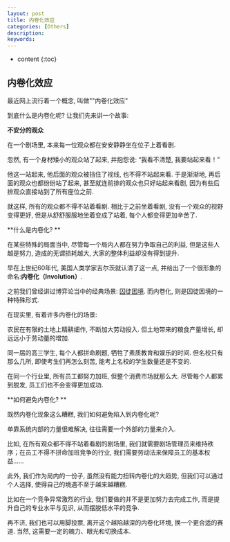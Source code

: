 ```yaml
---
layout: post
title: 内卷化效应
categories: [Others]
description: 
keywords: 
---
```



* content
{:toc}


## 内卷化效应

最近网上流行着一个概念, 叫做""内卷化效应"

到底什么是内卷化呢? 让我们先来讲一个故事: 

**不安分的观众**

在一个剧场里, 本来每一位观众都在安安静静坐在位子上着看剧. 

忽然, 有一个身材矮小的观众站了起来, 并抱怨说: “我看不清楚, 我要站起来看！”

他这一站起来, 他后面的观众被挡住了视线, 也不得不站起来看. 于是渐渐地, 再后面的观众也都纷纷站了起来, 甚至就连前排的观众也只好站起来看剧, 因为有些后排观众直接站到了所有座位之前. 

就这样, 所有的观众都不得不站着看剧. 相比于之前坐着看剧, 没有一个观众的视野变得更好, 但是从舒舒服服地坐着变成了站着, 每个人都变得更加辛苦了. 

**什么是内卷化? **

在某些特殊的局面当中, 尽管每一个局内人都在努力争取自己的利益, 但是这些人越是努力, 造成的无谓损耗越大, 大家的整体利益却没有得到提升. 

早在上世纪60年代, 美国人类学家吉尔茨就认清了这一点, 并给出了一个很形象的命名:**内卷化（Involution）**. 

之前我们曾经讲过博弈论当中的经典场景: [囚徒困境](http://mp.weixin.qq.com/s?__biz=MzIxMjE5MTE1Nw==&mid=2653199445&idx=1&sn=e97d1d4b81a1729c07c3c6a0d4dc04d5&chksm=8c99ee8fbbee6799d77c37dc659e52c7d09e5f6395714cc32e11744259526102567d8049146e&scene=21#wechat_redirect). 而内卷化, 则是囚徒困境的一种特殊形式. 

在现实里, 有着许多内卷化的场景: 

农民在有限的土地上精耕细作, 不断加大劳动投入. 但土地带来的粮食产量增长, 却远远小于劳动量的增加. 

同一届的高三学生, 每个人都拼命刷题, 牺牲了素质教育和娱乐的时间. 但名校只有那么几所, 即使考生们再怎么刻苦, 能考上名校的学生数量还是不变的. 

在同一个行业里, 所有员工都努力加班, 但整个消费市场就那么大. 尽管每个人都累到脱发, 员工们也不会变得更加成功. 

**如何避免内卷化? **

既然内卷化现象这么糟糕, 我们如何避免陷入到内卷化呢? 

单靠系统内部的力量很难解决, 往往需要一个外部的力量来介入. 

比如, 在所有观众都不得不站着看剧的剧场里, 我们就需要剧场管理员来维持秩序；在员工不得不拼命加班竞争的行业, 我们需要劳动法来保障员工的基本权益......

此外, 我们作为局内的一份子, 虽然没有能力扭转内卷化的大趋势, 但我们可以通过个人选择, 使得自己的境遇不至于越来越糟糕. 

比如在一个竞争异常激烈的行业, 我们要做的并不是更加努力去完成工作, 而是提升自己的专业水平与见识, 从而摆脱低水平的竞争. 

再不济, 我们也可以用脚投票, 离开这个越陷越深的内卷化环境, 换一个更合适的赛道. 当然, 这需要一定的魄力、眼光和切换成本. 